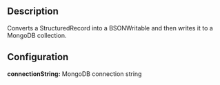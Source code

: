 Description
-----------
Converts a StructuredRecord into a BSONWritable and then writes it to a MongoDB collection.

Configuration
-------------
**connectionString:** MongoDB connection string